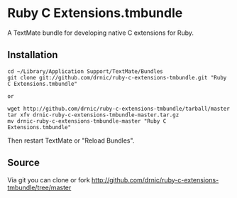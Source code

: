 # Ruby C Extensions.tmbundle

A TextMate bundle for developing native C extensions for Ruby.

## Installation

    cd ~/Library/Application Support/TextMate/Bundles
    git clone git://github.com/drnic/ruby-c-extensions-tmbundle.git "Ruby C Extensions.tmbundle"
    
    or 
    
    wget http://github.com/drnic/ruby-c-extensions-tmbundle/tarball/master
    tar xfv drnic-ruby-c-extensions-tmbundle-master.tar.gz
    mv drnic-ruby-c-extensions-tmbundle-master "Ruby C Extensions.tmbundle"

Then restart TextMate or "Reload Bundles".

## Source
Via git you can clone or fork http://github.com/drnic/ruby-c-extensions-tmbundle/tree/master